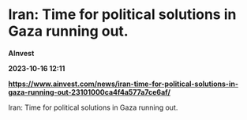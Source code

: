 # Iran: Time for political solutions in Gaza running out.
**AInvest**

**2023-10-16 12:11**

**https://www.ainvest.com/news/iran-time-for-political-solutions-in-gaza-running-out-23101000ca4f4a577a7ce6af/**

Iran: Time for political solutions in Gaza running out.